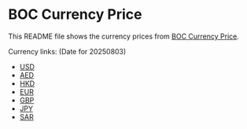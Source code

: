 # BOC Currency Price

This README file shows the currency prices from [BOC Currency Price](https://www.boc.cn/sourcedb/whpj/).

Currency links: (Date for 20250803)

- [USD](https://bocurrencyprice.techina.science/BOC_CURRENCY_PRICE/USD/20250803.json)
- [AED](https://bocurrencyprice.techina.science/BOC_CURRENCY_PRICE/AED/20250803.json)
- [HKD](https://bocurrencyprice.techina.science/BOC_CURRENCY_PRICE/HKD/20250803.json)
- [EUR](https://bocurrencyprice.techina.science/BOC_CURRENCY_PRICE/EUR/20250803.json)
- [GBP](https://bocurrencyprice.techina.science/BOC_CURRENCY_PRICE/GBP/20250803.json)
- [JPY](https://bocurrencyprice.techina.science/BOC_CURRENCY_PRICE/JPY/20250803.json)
- [SAR](https://bocurrencyprice.techina.science/BOC_CURRENCY_PRICE/SAR/20250803.json)
